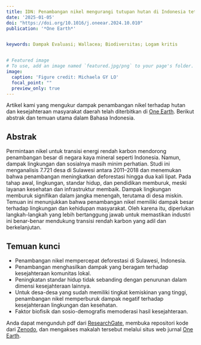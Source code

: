 ```yaml
---
title: IDN: Penambangan nikel mengurangi tutupan hutan di Indonesia tetapi memiliki dampak yang beragam terhadap kesejahteraan masyarakat  
date: '2025-01-05'
doi: "https://doi.org/10.1016/j.oneear.2024.10.010"
publication: '*One Earth*'


keywords: Dampak Evaluasi; Wallacea; Biodiversitas; Logam kritis


# Featured image
# To use, add an image named `featured.jpg/png` to your page's folder. 
image:
  caption: 'Figure credit: Michaela GY LO'
  focal_point: ""
  preview_only: true
---
```


Artikel kami yang mengukur dampak penambangan nikel terhadap hutan dan kesejahteraan masyarakat daerah telah diterbitkan di [One Earth](https://www.cell.com/one-earth/fulltext/S2590-3322(24)00534-7). Berikut abstrak dan temuan utama dalam Bahasa Indonesia.

## Abstrak
Permintaan nikel untuk transisi energi rendah karbon mendorong penambangan besar di negara kaya mineral seperti Indonesia. Namun, dampak lingkungan dan sosialnya masih minim perhatian. Studi ini menganalisis 7.721 desa di Sulawesi antara 2011–2018 dan menemukan bahwa penambangan meningkatkan deforestasi hingga dua kali lipat. Pada tahap awal, lingkungan, standar hidup, dan pendidikan memburuk, meski layanan kesehatan dan infrastruktur membaik. Dampak lingkungan memburuk signifikan dalam jangka menengah, terutama di desa miskin. Temuan ini menunjukkan bahwa penambangan nikel memiliki dampak besar terhadap lingkungan dan kehidupan masyarakat. Oleh karena itu, diperlukan langkah-langkah yang lebih bertanggung jawab untuk memastikan industri ini benar-benar mendukung transisi rendah karbon yang adil dan berkelanjutan.

## Temuan kunci
* Penambangan nikel mempercepat deforestasi di Sulawesi, Indonesia.
* Penambangan menghasilkan dampak yang beragam terhadap kesejahteraan komunitas lokal.
* Peningkatan standar hidup tidak sebanding dengan penurunan dalam dimensi kesejahteraan lainnya.
* Untuk desa-desa yang sudah memiliki tingkat kemiskinan yang tinggi, penambangan nikel memperburuk dampak negatif terhadap kesejahteraan lingkungan dan kesehatan.
* Faktor biofisik dan sosio-demografis memoderasi hasil kesejahteraan.

Anda dapat mengunduh pdf dari [ResearchGate](https://www.researchgate.net/publication/385857250_Nickel_mining_reduced_forest_cover_in_Indonesia_but_had_mixed_outcomes_for_well-being),
membuka repositori kode dari [Zenodo](https://zenodo.org/records/14032310), dan mengakses makalah tersebut melalui situs web jurnal [One Earth](https://www.cell.com/one-earth/fulltext/S2590-3322(24)00534-7).